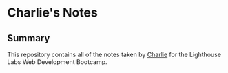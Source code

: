 # Charlie's Notes

## Summary

This repository contains all of the notes taken by [Charlie](https://github.com/the1andonlycj) for the Lighthouse Labs Web Development Bootcamp.

